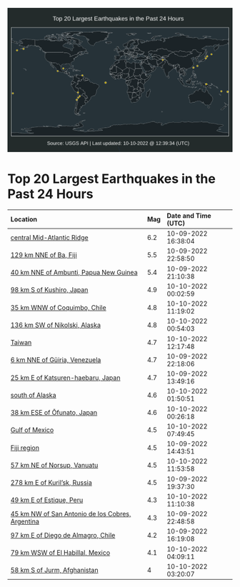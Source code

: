 ![Map](./map.png)

# Top 20 Largest Earthquakes in the Past 24 Hours

| Location | Mag | Date and Time (UTC) |
|:---|:---|:---|
| [central Mid-Atlantic Ridge](https://earthquake.usgs.gov/earthquakes/eventpage/us6000isau) | 6.2 | 10-09-2022 16:38:04 |
| [129 km NNE of Ba, Fiji](https://earthquake.usgs.gov/earthquakes/eventpage/us6000isdb) | 5.5 | 10-09-2022 22:58:50 |
| [40 km NNE of Ambunti, Papua New Guinea](https://earthquake.usgs.gov/earthquakes/eventpage/us6000isch) | 5.4 | 10-09-2022 21:10:38 |
| [98 km S of Kushiro, Japan](https://earthquake.usgs.gov/earthquakes/eventpage/us6000isdf) | 4.9 | 10-10-2022 00:02:59 |
| [35 km WNW of Coquimbo, Chile](https://earthquake.usgs.gov/earthquakes/eventpage/us6000isgg) | 4.8 | 10-10-2022 11:19:02 |
| [136 km SW of Nikolski, Alaska](https://earthquake.usgs.gov/earthquakes/eventpage/us6000isdn) | 4.8 | 10-10-2022 00:54:03 |
| [Taiwan](https://earthquake.usgs.gov/earthquakes/eventpage/us6000ishl) | 4.7 | 10-10-2022 12:17:48 |
| [6 km NNE of Güiria, Venezuela](https://earthquake.usgs.gov/earthquakes/eventpage/us6000iscy) | 4.7 | 10-09-2022 22:18:06 |
| [25 km E of Katsuren-haebaru, Japan](https://earthquake.usgs.gov/earthquakes/eventpage/us6000is9x) | 4.7 | 10-09-2022 13:49:16 |
| [south of Alaska](https://earthquake.usgs.gov/earthquakes/eventpage/us6000isdt) | 4.6 | 10-10-2022 01:50:51 |
| [38 km ESE of Ōfunato, Japan](https://earthquake.usgs.gov/earthquakes/eventpage/us6000isdk) | 4.6 | 10-10-2022 00:26:18 |
| [Gulf of Mexico](https://earthquake.usgs.gov/earthquakes/eventpage/us6000isf9) | 4.5 | 10-10-2022 07:49:45 |
| [Fiji region](https://earthquake.usgs.gov/earthquakes/eventpage/us6000isa3) | 4.5 | 10-09-2022 14:43:51 |
| [57 km NE of Norsup, Vanuatu](https://earthquake.usgs.gov/earthquakes/eventpage/us6000ishj) | 4.5 | 10-10-2022 11:53:58 |
| [278 km E of Kuril’sk, Russia](https://earthquake.usgs.gov/earthquakes/eventpage/us6000isbz) | 4.5 | 10-09-2022 19:37:30 |
| [49 km E of Estique, Peru](https://earthquake.usgs.gov/earthquakes/eventpage/us6000isgc) | 4.3 | 10-10-2022 11:10:38 |
| [45 km NW of San Antonio de los Cobres, Argentina](https://earthquake.usgs.gov/earthquakes/eventpage/us6000isd6) | 4.3 | 10-09-2022 22:48:58 |
| [97 km E of Diego de Almagro, Chile](https://earthquake.usgs.gov/earthquakes/eventpage/us6000isaj) | 4.2 | 10-09-2022 16:19:08 |
| [79 km WSW of El Habillal, Mexico](https://earthquake.usgs.gov/earthquakes/eventpage/us6000ised) | 4.1 | 10-10-2022 04:09:11 |
| [58 km S of Jurm, Afghanistan](https://earthquake.usgs.gov/earthquakes/eventpage/us6000ise2) | 4 | 10-10-2022 03:20:07 |

